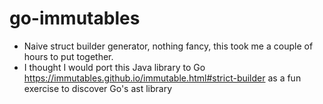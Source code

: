 # go-immutables

- Naive struct builder generator, nothing fancy, this took me a couple of hours to put together.
- I thought I would port this Java library to Go https://immutables.github.io/immutable.html#strict-builder as a fun
exercise to discover Go's ast library 
